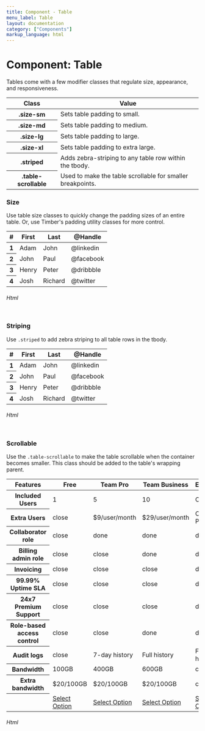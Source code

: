 ```yaml
---
title: Component - Table
menu_label: Table
layout: documentation
category: ["Components"]
markup_language: html
---
```


<div class="section-block">
  <div class="row pt-40 pt-md-40">
    <!-- Content Inner -->
    <div class="col w-9/12 w-md-full order-2 content-inner">
      <h1 class="font-light">Component: Table</h1>
      <p>Tables come with a few modifier classes that regulate size, appearance, and responsiveness.</p>
      <!-- Classes -->
      <div class="table-scrollable">
        <table class="table size-md rounded bg-white">
          <thead>
            <tr>
              <th> Class </th>
              <th> Value </th>
            </tr>
          </thead>
          <tbody class="font-mono">
            <tr>
              <th class="color-indigo">.size-sm</th>
              <td> Sets table padding to small. </td>
            </tr>
            <tr>
              <th class="color-indigo">.size-md</th>
              <td> Sets table padding to medium. </td>
            </tr>
            <tr>
              <th class="color-indigo">.size-lg</th>
              <td> Sets table padding to large. </td>
            </tr>
            <tr>
              <th class="color-indigo">.size-xl</th>
              <td> Sets table padding to extra large. </td>
            </tr>
            <tr>
              <th class="color-indigo">.striped</th>
              <td> Adds zebra-striping to any table row within the tbody. </td>
            </tr>
            <tr>
              <th class="color-indigo">.table-scrollable</th>
              <td> Used to make the table scrollable for smaller breakpoints. </td>
            </tr>
          </tbody>
        </table>
      </div>
      <!-- Classes End -->
      <!-- Demo Block -->
      <div class="demo-block mt-80">
        <h3 class="font-light">Size</h3>
        <p>Use table size classes to quickly change the padding sizes of an entire table. Or, use Timber's padding utility classes for more control.</p>
        <div class="p-30 rounded bg-grey-ultralight">
          <div class="table-scrollable">
            <table class="table size-md rounded bg-white">
              <thead>
                <tr>
                  <th> # </th>
                  <th> First </th>
                  <th> Last </th>
                  <th> @Handle </th>
                </tr>
              </thead>
              <tbody>
                <tr>
                  <th>1</th>
                  <td> Adam </td>
                  <td> John </td>
                  <td> @linkedin </td>
                </tr>
                <tr>
                  <th>2</th>
                  <td> John </td>
                  <td> Paul </td>
                  <td> @facebook </td>
                </tr>
                <tr>
                  <th> 3 </th>
                  <td> Henry </td>
                  <td> Peter </td>
                  <td> @dribbble </td>
                </tr>
                <tr>
                  <th> 4 </th>
                  <td> Josh </td>
                  <td> Richard </td>
                  <td> @twitter </td>
                </tr>
              </tbody>
            </table>
          </div>
        </div>
      </div>
      <!-- Demo Block End -->
      <!-- code -->
      <h6 class="uppercase">Html</h6>
      <div class="rounded p-20 overflow-y-scroll mb-0 bg-gradient-grey-ultralight border-l border-4 border-solid border-indigo">
        <pre class="m-0 language-html"><code class="inline-block scrolling-touch"><!--<div class="table-scrollable">
	<table class="table size-md rounded bg-white">
		<thead>
			<tr>
				<th>
					#
				</th>
				<th>
					First
				</th>
				<th>
					Last
				</th>
				<th>
					@Handle
				</th>
			</tr>
		</thead>
		<tbody>
			<tr>
				<th>1</th>
				<td>
					Adam
				</td>
				<td>
					John
				</td>
				<td>
					@linkedin
				</td>
			</tr>
			<tr>
				<th>2</th>
				<td>
					John
				</td>
				<td>
					Paul
				</td>
				<td>
					@facebook
				</td>
			</tr>
			<tr>
				<th>
					3
				</th>
				<td>
					Henry
				</td>
				<td>
					Peter
				</td>
				<td>
					@dribbble
				</td>
			</tr>
			<tr>
				<th>
					4
				</th>
				<td>
					Josh
				</td>
				<td>
					Richard
				</td>
				<td>
					@twitter
				</td>
			</tr>
		</tbody>
	</table>
</div>
--></code></pre>
      </div>
      <!-- code -->
      <!-- Demo Block -->
      <div class="demo-block mt-80">
        <h3 class="font-light">Striping</h3>
        <p>Use <code class="color-indigo font-bold">.striped</code> to add zebra striping to all table rows in the tbody.</p>
        <div class="p-30 rounded border-1 border-grey-ultralight">
          <div class="table-scrollable">
            <table class="table striped size-md rounded bg-white">
              <thead>
                <tr>
                  <th> # </th>
                  <th> First </th>
                  <th> Last </th>
                  <th> @Handle </th>
                </tr>
              </thead>
              <tbody>
                <tr>
                  <th>1</th>
                  <td> Adam </td>
                  <td> John </td>
                  <td> @linkedin </td>
                </tr>
                <tr>
                  <th>2</th>
                  <td> John </td>
                  <td> Paul </td>
                  <td> @facebook </td>
                </tr>
                <tr>
                  <th> 3 </th>
                  <td> Henry </td>
                  <td> Peter </td>
                  <td> @dribbble </td>
                </tr>
                <tr>
                  <th> 4 </th>
                  <td> Josh </td>
                  <td> Richard </td>
                  <td> @twitter </td>
                </tr>
              </tbody>
            </table>
          </div>
        </div>
      </div>
      <!-- Demo Block End -->
      <!-- code -->
      <h6 class="uppercase">Html</h6>
      <div class="rounded p-20 overflow-y-scroll mb-0 bg-gradient-grey-ultralight border-l border-4 border-solid border-indigo">
        <pre class="m-0 language-html"><code class="inline-block scrolling-touch"><!--<div class="table-scrollable">
	<table class="table striped size-md rounded bg-white">
		<thead>
			<tr>
				<th>
					#
				</th>
				<th>
					First
				</th>
				<th>
					Last
				</th>
				<th>
					@Handle
				</th>
			</tr>
		</thead>
		<tbody>
			<tr>
				<th>1</th>
				<td>
					Adam
				</td>
				<td>
					John
				</td>
				<td>
					@linkedin
				</td>
			</tr>
			<tr>
				<th>2</th>
				<td>
					John
				</td>
				<td>
					Paul
				</td>
				<td>
					@facebook
				</td>
			</tr>
			<tr>
				<th>
					3
				</th>
				<td>
					Henry
				</td>
				<td>
					Peter
				</td>
				<td>
					@dribbble
				</td>
			</tr>
			<tr>
				<th>
					4
				</th>
				<td>
					Josh
				</td>
				<td>
					Richard
				</td>
				<td>
					@twitter
				</td>
			</tr>
		</tbody>
	</table>
</div>
--></code></pre>
      </div>
      <!-- code -->
      <!-- Demo Block -->
      <div class="demo-block mt-80">
        <h3 class="font-light">Scrollable</h3>
        <p>Use the <code class="color-indigo font-bold">.table-scrollable</code> to make the table scrollable when the container becomes smaller. This class should be added to the table's wrapping parent.</p>
        <div class="p-30 rounded bg-grey-ultralight">
          <div class="table-scrollable">
            <table class="table striped size-md rounded bg-white">
              <thead>
                <tr>
                  <th> Features </th>
                  <th>
                    <span class="badge rounded h5 m-0 bg-green color-white">Free</span>
                  </th>
                  <th>
                    <span class="badge rounded h5 m-0 bg-blue color-white">Team Pro</span>
                  </th>
                  <th>
                    <span class="badge rounded h5 m-0 bg-pink color-white">Team Business</span>
                  </th>
                  <th>
                    <span class="badge rounded h5 m-0 bg-purple color-white">Enterprise</span>
                  </th>
                </tr>
              </thead>
              <tbody>
                <tr>
                  <th>Included Users</th>
                  <td> 1 </td>
                  <td> 5 </td>
                  <td> 10 </td>
                  <td> Custom </td>
                </tr>
                <tr>
                  <th>Extra Users</th>
                  <td>
                    <span class="icon-material mb-0">close</span>
                  </td>
                  <td> $9/user/month </td>
                  <td> $29/user/month </td>
                  <td> Custom Pricing </td>
                </tr>
                <tr>
                  <th> Collaborator role </th>
                  <td>
                    <span class="icon-material mb-0">close</span>
                  </td>
                  <td>
                    <span class="icon-material mb-0 color-green">done</span>
                  </td>
                  <td>
                    <span class="icon-material mb-0 color-green">done</span>
                  </td>
                  <td>
                    <span class="icon-material mb-0 color-green">done</span>
                  </td>
                </tr>
                <tr>
                  <th> Billing admin role </th>
                  <td>
                    <span class="icon-material mb-0">close</span>
                  </td>
                  <td>
                    <span class="icon-material mb-0">close</span>
                  </td>
                  <td>
                    <span class="icon-material mb-0 color-green">done</span>
                  </td>
                  <td>
                    <span class="icon-material mb-0 color-green">done</span>
                  </td>
                </tr>
                <tr>
                  <th> Invoicing </th>
                  <td>
                    <span class="icon-material mb-0">close</span>
                  </td>
                  <td>
                    <span class="icon-material mb-0">close</span>
                  </td>
                  <td>
                    <span class="icon-material mb-0">close</span>
                  </td>
                  <td>
                    <span class="icon-material mb-0 color-green">done</span>
                  </td>
                </tr>
                <tr>
                  <th> 99.99% Uptime SLA </th>
                  <td>
                    <span class="icon-material mb-0">close</span>
                  </td>
                  <td>
                    <span class="icon-material mb-0">close</span>
                  </td>
                  <td>
                    <span class="icon-material mb-0">close</span>
                  </td>
                  <td>
                    <span class="icon-material mb-0 color-green">done</span>
                  </td>
                </tr>
                <tr>
                  <th> 24x7 Premium Support </th>
                  <td>
                    <span class="icon-material mb-0">close</span>
                  </td>
                  <td>
                    <span class="icon-material mb-0">close</span>
                  </td>
                  <td>
                    <span class="icon-material mb-0">close</span>
                  </td>
                  <td>
                    <span class="icon-material mb-0 color-green">done</span>
                  </td>
                </tr>
                <tr>
                  <th> Role-based access control </th>
                  <td>
                    <span class="icon-material mb-0">close</span>
                  </td>
                  <td>
                    <span class="icon-material mb-0">close</span>
                  </td>
                  <td>
                    <span class="icon-material mb-0 color-green">done</span>
                  </td>
                  <td>
                    <span class="icon-material mb-0 color-green">done</span>
                  </td>
                </tr>
                <tr>
                  <th> Audit logs </th>
                  <td>
                    <span class="icon-material mb-0">close</span>
                  </td>
                  <td> 7-day history </td>
                  <td> Full history </td>
                  <td> Full history </td>
                </tr>
                <tr>
                  <th> Bandwidth </th>
                  <td> 100GB </td>
                  <td> 400GB </td>
                  <td> 600GB </td>
                  <td> custom </td>
                </tr>
                <tr>
                  <th>Extra bandwidth</th>
                  <td> $20/100GB </td>
                  <td> $20/100GB </td>
                  <td> $20/100GB </td>
                  <td> custom </td>
                </tr>
                <tr>
                  <th></th>
                  <td>
                    <a href="#" class="button size-sm rounded mb-0">Select Option</a>
                  </td>
                  <td>
                    <a href="#" class="button size-sm rounded mb-0">Select Option</a>
                  </td>
                  <td>
                    <a href="#" class="button size-sm rounded mb-0">Select Option</a>
                  </td>
                  <td>
                    <a href="#" class="button size-sm rounded mb-0">Select Option</a>
                  </td>
                </tr>
              </tbody>
            </table>
          </div>
        </div>
      </div>
      <!-- Demo Block End -->
      <!-- code -->
      <h6 class="uppercase">Html</h6>
      <div class="rounded p-20 overflow-y-scroll mb-0 bg-gradient-grey-ultralight border-l border-4 border-solid border-indigo">
        <pre class="m-0 language-html"><code class="inline-block scrolling-touch"><!--<div class="table-scrollable">
	<table class="table striped size-md rounded bg-white">
		<thead>
			<tr>
				<th>
					Features
				</th>
				<th>
					<span class="badge rounded h5 m-0 bg-green color-white">Free</span>
				</th>
				<th>
					<span class="badge rounded h5 m-0 bg-blue color-white">Team Pro</span>
				</th>
				<th>
					<span class="badge rounded h5 m-0 bg-pink color-white">Team Business</span>
				</th>
				<th>
					<span class="badge rounded h5 m-0 bg-purple color-white">Enterprise</span>
				</th>
			</tr>
		</thead>
		<tbody>
			<tr>
				<th>Included Users</th>
				<td>
					1
				</td>
				<td>
					5
				</td>
				<td>
					10
				</td>
				<td>
					Custom
				</td>
			</tr>
			<tr>
				<th>Extra Users</th>
				<td>
					<span class="icon-material mb-0">close</span>
				</td>
				<td>
					$9/user/month
				</td>
				<td>
					$29/user/month
				</td>
				<td>
					Custom Pricing
				</td>
			</tr>
			<tr>
				<th>
					Collaborator role
				</th>
				<td>
					<span class="icon-material mb-0">close</span>
				</td>
				<td>
					<span class="icon-material mb-0 color-green">done</span>
				</td>
				<td>
					<span class="icon-material mb-0 color-green">done</span>
				</td>
				<td>
					<span class="icon-material mb-0 color-green">done</span>
				</td>
			</tr>
			<tr>
				<th>
					Billing admin role
				</th>
				<td>
					<span class="icon-material mb-0">close</span>
				</td>
				<td>
					<span class="icon-material mb-0">close</span>
				</td>
				<td>
					<span class="icon-material mb-0 color-green">done</span>
				</td>
				<td>
					<span class="icon-material mb-0 color-green">done</span>
				</td>
			</tr>
			<tr>
				<th>
					Invoicing
				</th>
				<td>
					<span class="icon-material mb-0">close</span>
				</td>
				<td>
					<span class="icon-material mb-0">close</span>
				</td>
				<td>
					<span class="icon-material mb-0">close</span>
				</td>
				<td>
					<span class="icon-material mb-0 color-green">done</span>
				</td>
			</tr>
			<tr>
				<th>
					99.99% Uptime SLA
				</th>
				<td>
	  				<span class="icon-material mb-0">close</span>
				</td>
				<td>
					<span class="icon-material mb-0">close</span>
				</td>
				<td>
					<span class="icon-material mb-0">close</span>
				</td>
				<td>
					<span class="icon-material mb-0 color-green">done</span>
				</td>
			</tr>
			<tr>
				<th>
					24x7 Premium Support
				</th>
				<td>
					<span class="icon-material mb-0">close</span>
				</td>
				<td>
					<span class="icon-material mb-0">close</span>
				</td>
				<td>
					<span class="icon-material mb-0">close</span>
				</td>
				<td>
					<span class="icon-material mb-0 color-green">done</span>
				</td>
			</tr>
			<tr>
				<th>
					Role-based access control
				</th>
				<td>
					<span class="icon-material mb-0">close</span>
				</td>
				<td>
					<span class="icon-material mb-0">close</span>
				</td>
				<td>
					<span class="icon-material mb-0 color-green">done</span>
				</td>
				<td>
					<span class="icon-material mb-0 color-green">done</span>
				</td>
			</tr>
			<tr>
				<th>
					Audit logs
				</th>
				<td>
					<span class="icon-material mb-0">close</span>
				</td>
				<td>
					7-day history
				</td>
				<td>
					Full history
				</td>
				<td>
					Full history
				</td>
			</tr>
			<tr>
				<th>
					Bandwidth
				</th>
				<td>
					100GB
				</td>
				<td>
					400GB
				</td>
				<td>
					600GB
				</td>
				<td>
					custom
				</td>
			</tr>
			<tr>
				<th>Extra bandwidth</th>
				<td>
					$20/100GB

				</td>
				<td>
					$20/100GB

				</td>
				<td>
					$20/100GB

				</td>
				<td>
					custom
				</td>
			</tr>
			<tr>
				<th></th>
				<td>
					<a href="#" class="button size-sm rounded mb-0">Select Option</a>

				</td>
				<td>
					<a href="#" class="button size-sm rounded mb-0">Select Option</a>

				</td>
				<td>
					<a href="#" class="button size-sm rounded mb-0">Select Option</a>

				</td>
				<td>
					<a href="#" class="button size-sm rounded mb-0">Select Option</a>
				</td>
			</tr>
		</tbody>
	</table>
</div>
--></code></pre>
      </div>
      <!-- code -->
    </div>
    <!-- Content Inner End -->
  </div>
</div>
